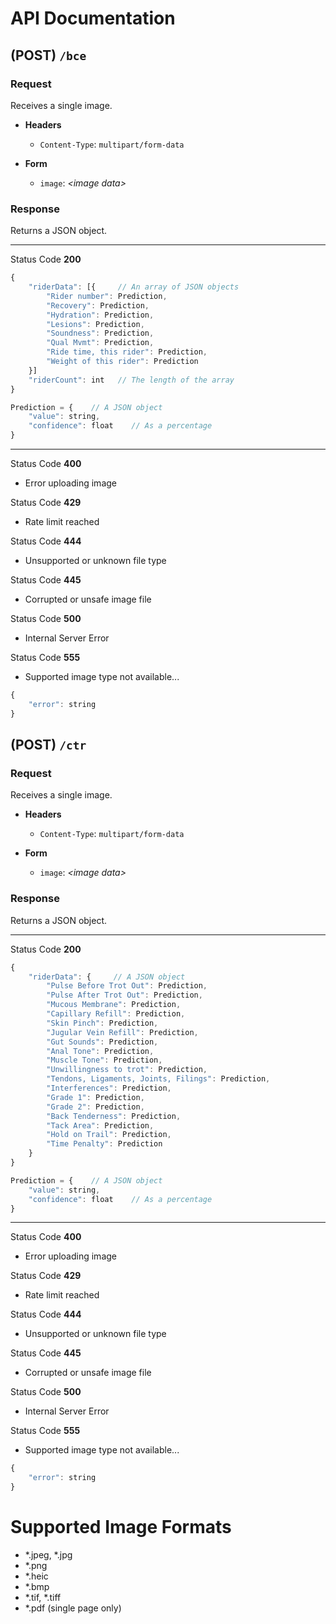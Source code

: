 # API Documentation

## (POST) `/bce`

### Request

Receives a single image.

- **Headers**
    - `Content-Type`: `multipart/form-data`

- **Form**
    - `image`: *\<image data\>*

### Response

Returns a JSON object.

___

Status Code **200**

```javascript
{
    "riderData": [{     // An array of JSON objects
        "Rider number": Prediction,
        "Recovery": Prediction,
        "Hydration": Prediction,
        "Lesions": Prediction,
        "Soundness": Prediction,
        "Qual Mvmt": Prediction,
        "Ride time, this rider": Prediction,
        "Weight of this rider": Prediction
    }]
    "riderCount": int   // The length of the array
}

Prediction = {    // A JSON object
    "value": string,
    "confidence": float    // As a percentage
}
```

___

Status Code **400**
- Error uploading image

Status Code **429**
- Rate limit reached

Status Code **444**
- Unsupported or unknown file type

Status Code **445**
- Corrupted or unsafe image file

Status Code **500**
- Internal Server Error

Status Code **555**
- Supported image type not available...

```javascript
{
    "error": string
}
```

## (POST) `/ctr`

### Request

Receives a single image.

- **Headers**
    - `Content-Type`: `multipart/form-data`

- **Form**
    - `image`: *\<image data\>*

### Response

Returns a JSON object.

___

Status Code **200**

```javascript
{
    "riderData": {     // A JSON object
        "Pulse Before Trot Out": Prediction,
        "Pulse After Trot Out": Prediction,
        "Mucous Membrane": Prediction,
        "Capillary Refill": Prediction,
        "Skin Pinch": Prediction,
        "Jugular Vein Refill": Prediction,
        "Gut Sounds": Prediction,
        "Anal Tone": Prediction,
        "Muscle Tone": Prediction,
        "Unwillingness to trot": Prediction,
        "Tendons, Ligaments, Joints, Filings": Prediction,
        "Interferences": Prediction,
        "Grade 1": Prediction,
        "Grade 2": Prediction,
        "Back Tenderness": Prediction,
        "Tack Area": Prediction,
        "Hold on Trail": Prediction,
        "Time Penalty": Prediction
    }
}

Prediction = {    // A JSON object
    "value": string,
    "confidence": float    // As a percentage
}
```

___

Status Code **400**
- Error uploading image

Status Code **429**
- Rate limit reached

Status Code **444**
- Unsupported or unknown file type

Status Code **445**
- Corrupted or unsafe image file

Status Code **500**
- Internal Server Error

Status Code **555**
- Supported image type not available...

```javascript
{
    "error": string
}
```

# Supported Image Formats

- \*.jpeg, \*.jpg
- \*.png
- \*.heic
- \*.bmp
- \*.tif, \*.tiff
- \*.pdf (single page only)
